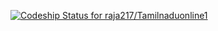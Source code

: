 [ ![Codeship Status for raja217/Tamilnaduonline1](https://www.codeship.io/projects/96861a60-0980-0132-9fbc-6aea5226a9f1/status)](https://www.codeship.io/projects/31537)